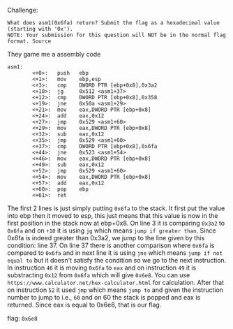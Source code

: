 Challenge:
```
What does asm1(0x6fa) return? Submit the flag as a hexadecimal value (starting with '0x'). 
NOTE: Your submission for this question will NOT be in the normal flag format. Source
```

They game me a assembly code
```
asm1:
        <+0>:   push   ebp
        <+1>:   mov    ebp,esp
        <+3>:   cmp    DWORD PTR [ebp+0x8],0x3a2
        <+10>:  jg     0x512 <asm1+37>
        <+12>:  cmp    DWORD PTR [ebp+0x8],0x358
        <+19>:  jne    0x50a <asm1+29>
        <+21>:  mov    eax,DWORD PTR [ebp+0x8]
        <+24>:  add    eax,0x12
        <+27>:  jmp    0x529 <asm1+60>
        <+29>:  mov    eax,DWORD PTR [ebp+0x8]
        <+32>:  sub    eax,0x12
        <+35>:  jmp    0x529 <asm1+60>
        <+37>:  cmp    DWORD PTR [ebp+0x8],0x6fa
        <+44>:  jne    0x523 <asm1+54>
        <+46>:  mov    eax,DWORD PTR [ebp+0x8]
        <+49>:  sub    eax,0x12
        <+52>:  jmp    0x529 <asm1+60>
        <+54>:  mov    eax,DWORD PTR [ebp+0x8]
        <+57>:  add    eax,0x12
        <+60>:  pop    ebp
        <+61>:  ret    

```

The first 2 lines is just simply putting ```0x6fa``` to the stack. It first put the value into ebp then it moved to esp, this just means that 
this value is now in the first position in the stack now at ebp+0x8. On line 3 it is comparing ```0x3a2``` to ```0x6fa``` and on ```+10``` it is using
```jg``` which means ```jump if greater than```. Since 0x6fa is indeed greater than 0x3a2, we jump to the line given by this condition: line 37.
On line 37 there is another comparison where ```0x6fa``` is compared to ```0x6fa``` and in next line it is using ```jne``` which means ```jump if
not equal to``` but it doesn't satisfy the condition so we go to the next instruction. In instruction ```46``` it is moving ```0x6fa``` to ```eax```
and on instruction ```49``` it is substracting ```0x12``` from ```0x6fa``` which will give ```0x6e8```. You can use ```https://www.calculator.net/hex-calculator.html```
for calculation. After that on instruction ```52``` it used ```jmp``` which means ```jump to``` and given the instruction number to jump to i.e., ```60``` and on 60
the stack is popped and eax is returned. Since eax is equal to 0x6e8, that is our flag.

flag: ```0x6e8```
